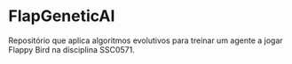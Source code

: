 # FlapGeneticAI
Repositório que aplica algoritmos evolutivos para treinar um agente a jogar Flappy Bird na disciplina SSC0571.
